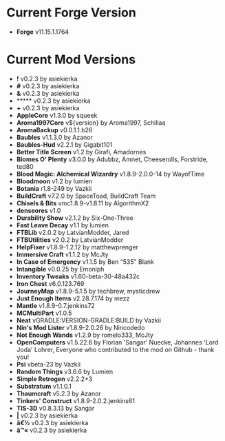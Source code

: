 Current Forge Version
=
- **Forge** v11.15.1.1764

Current Mod Versions
=
- **!** v0.2.3 by asiekierka
- **#** v0.2.3 by asiekierka
- **&** v0.2.3 by asiekierka
- ***** v0.2.3 by asiekierka
- **+** v0.2.3 by asiekierka
- **AppleCore** v1.3.0 by squeek
- **Aroma1997Core** v${version} by Aroma1997, Schillaa
- **AromaBackup** v0.0.1.1.b26
- **Baubles** v1.1.3.0 by Azanor
- **Baubles-Hud** v2.2.1 by Gigabit101
- **Better Title Screen** v1.2 by Girafi, Amadornes
- **Biomes O' Plenty** v3.0.0 by Adubbz, Amnet, Cheeserolls, Forstride, ted80
- **Blood Magic: Alchemical Wizardry** v1.8.9-2.0.0-14 by WayofTime
- **Bloodmoon** v1.2 by lumien
- **Botania** r1.8-249 by Vazkii
- **BuildCraft** v7.2.0 by SpaceToad, BuildCraft Team
- **Chisels & Bits** vmc1.8.9-v1.8.11 by AlgorithmX2
- **denseores** v1.0
- **Durability Show** v2.1.2 by Six-One-Three
- **Fast Leave Decay** v1.1 by lumien
- **FTBLib** v2.0.2 by LatvianModder, Jared
- **FTBUtilities** v2.0.2 by LatvianModder
- **HelpFixer** v1.8.9-1.2.12 by matthewprenger
- **Immersive Craft** v1.1.2 by McJty
- **In Case of Emergency** v1.1.5 by Ben "535" Blank
- **Intangible** v0.0.25 by Emoniph
- **Inventory Tweaks** v1.60-beta-30-48a432c
- **Iron Chest** v6.0.123.769
- **JourneyMap** v1.8.9-5.1.5 by techbrew, mysticdrew
- **Just Enough Items** v2.28.7.174 by mezz
- **Mantle** v1.8.9-0.7.jenkins72
- **MCMultiPart** v1.0.5
- **Neat** vGRADLE:VERSION-GRADLE:BUILD by Vazkii
- **Nin's Mod Lister** v1.8.9-2.0.26 by Nincodedo
- **Not Enough Wands** v1.2.9 by romelo333, McJty
- **OpenComputers** v1.5.22.6 by Florian 'Sangar' Nuecke, Johannes 'Lord Joda' Lohrer, Everyone who contributed to the mod on Github - thank you!
- **Psi** vbeta-23 by Vazkii
- **Random Things** v3.6.6 by Lumien
- **Simple Retrogen** v2.2.2+3
- **Substratum** v1.1.0.1
- **Thaumcraft** v5.2.3 by Azanor
- **Tinkers' Construct** v1.8.9-2.0.2.jenkins61
- **TIS-3D** v0.8.3.13 by Sangar
- **|** v0.2.3 by asiekierka
- **â€½** v0.2.3 by asiekierka
- **â™«** v0.2.3 by asiekierka
